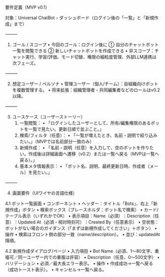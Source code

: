 要件定義（MVP v0.1）

対象：Universal ChatBot – ダッシュボード（ログイン後の「一覧」と「新規作成」まで）

⸻

1. ゴール / スコープ
	•	今回のゴール：ログイン後に
① 自分のチャットボット一覧を閲覧できる
② 新しいチャットボットを作成できる
	•	非スコープ：チャット実行、学習/評価、モード切替、権限の細粒度管理、外部LLM連携は次フェーズ。

⸻

2. 想定ユーザー / ペルソナ
	•	管理ユーザー（個人/チーム）：自組織向けボットを複数管理する。
	•	将来拡張：組織管理者・共同編集者などのロールはv0.2以降。

⸻

3. ユースケース（ユーザーストーリー）
	1.	一覧閲覧：
	•	「ログインしたユーザーとして、所有/編集権限のあるボットを一覧で見たい。更新日順で並ぶこと。」
	2.	検索/フィルタ（任意）：
	•	「一覧が増えたとき、名前・説明で絞り込みたい。」（MVPでは名前部分一致のみ）
	3.	新規作成：
	•	「名前・説明（任意）を入力して、空のボットを作りたい。作成後は詳細画面へ遷移（v0.2）または一覧へ戻る（MVPは一覧へ戻る）。」
	4.	基本メタ情報表示：
	•	「ボット名、説明、最終更新日時、作成者（メール）を見たい。」

⸻

4. 画面要件（UIワイヤの言語仕様）

4.1 ボット一覧画面
	•	コンポーネント
	•	ヘッダー：タイトル「Bots」、右上「新規作成」ボタン
	•	検索ボックス（プレースホルダ：ボット名で検索）
	•	カード/テーブル表示（いずれかでOK）
	•	表示項目：Name（必須）｜Description（任意）｜Updated At（必須・相対時刻可）｜Created By（任意表示）
	•	空状態：ボットがない場合のガイダンス（「まずは新規作成してください」＋ボタン）
	•	操作
	•	検索はフロント側の部分一致（name/description）。
	•	並び：updatedAt 降順。

4.2 新規作成ダイアログ/ページ
	•	入力項目
	•	Bot Name（必須、1〜80文字、重複可／同一ユーザー内での重複は許容）
	•	Description（任意、0〜500文字）
	•	バリデーション
	•	必須／最大長エラー表示。
	•	操作
	•	作成成功→一覧へ戻る（成功トースト表示）。
	•	キャンセル→一覧へ戻る。